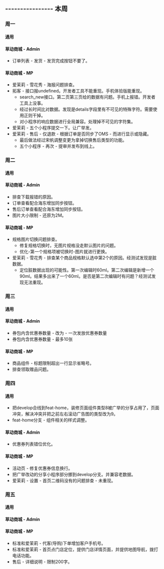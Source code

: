 ## ---------------- 本周

### 周一
#### 通用
#### 草动商城 - Admin
* 订单列表 - 发货 - 发货完成按钮不要了。
#### 草动商城 - MP
* 爱茉莉 - 雪花秀 - 海报问题排查。
* 拓客 - 接口报undefined。开发者工具不能重现。手机体验版能重现。
  - search_new接口。第二页第三页给的数据有问题。手机上报错。开发者工具上没事。
  - 经过长时间比对数据。发现是details字段里有不可见的特殊字符。需要使用正则干掉。
  - 对小程序的响应数据进行全局兼容。处理掉不可见的字符集。
* 爱茉莉 - 五个小程序提交一下。让广举发。
* 爱茉莉 - 售后 - 仅退款 - 根据订单是否同步了OMS - 而进行显示或隐藏。
  - 最后做法经过宋帆调整变更为拿掉切换售后类型的功能。
  - 五个小程序 - 再次 - 提审并发布到线上。

### 周二
#### 通用
#### 草动商城 - Admin
* 排查下载报错的原因。
* 订单查看配合海东增加同步按钮。
* 售后订单查看配合海东增加同步按钮。
* 图片大小限制 - 还原为2M。
#### 草动商城 - MP
* 规格图片切换问题排查。
  - 修复规格切换时，无图片规格没走默认图片的问题。
  - 优化-第一个规格项被切换时-图片就进行更换。
* 爱茉莉 - 雪花秀 - 排查某个商品规格默认选中第2个的原因。经测试发现是脏数据。
  - 定位脏数据出现的可能性。第一次编辑时60ml。第二次编辑是新增一个90ml。结果多出来了一个60ml。是否是第二次编辑时有问题？经测试发现无法重现。

### 周三
#### 通用
#### 草动商城 - Admin
* 券包内含优惠券数量 - 改为 - 一次发放优惠券数量
* 券包内含优惠券数量 - 最多10张
#### 草动商城 - MP
* 商品组件 - 标题限制超出一行显示省略号。
* 排查领取赠品问题。

### 周四
#### 通用
* 把develop合线到feat-home，装修页面组件类型8被广举的分享占用了，页面冲突，解决冲突并把之前左右滚动广告图的类型改为9。
* feat-home分支 - 组件相关的样式调整。
#### 草动商城 - Admin
* 优惠券列表错位优化。
#### 草动商城 - MP
* 活动页 - 修复优惠券信息换行。
* 把广举改动的分享小程序部分挪到develop分支。并兼容老数据。
* 爱茉莉 - 设置 - 首页二维码没有的问题排查 - 未重现。

### 周五
#### 通用
#### 草动商城 - Admin
#### 草动商城 - MP
* 标准和爱茉莉 - 代客(导购)下单增加客户手机号。
* 标准和爱茉莉 - 首页点门店定位，提供门店详情页面，并提供地图导航，拨打电话功能。
* 售后 - 详细说明 - 限制200字。
